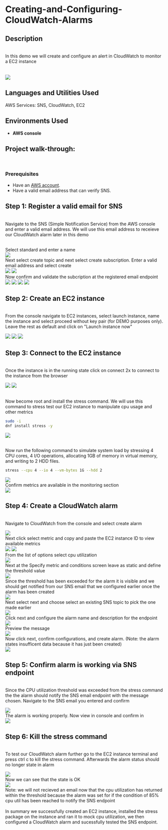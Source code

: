 # Creating-and-Configuring-CloudWatch-Alarms 
<h2>Description</h2>
<br/> In this demo we will create and configure an alert in CloudWatch to monitor a EC2 instance 
<br />
<br/> <br/>
<img src="https://github.com/user-attachments/assets/2268ab00-acdb-457f-9edc-986dcac9a89e"/>


<h2>Languages and Utilities Used</h2>

AWS Services: SNS, CloudWatch, EC2 

<h2>Environments Used </h2>

- <b>AWS console </b>

<h2>Project walk-through:</h2>
<br/>
<p align="center">


### **Prerequisites**  
- Have an [AWS account](https://aws.amazon.com/console/).   
- Have a valid email address that can verify SNS.



## Step 1: Register a valid email for SNS

<br/> Navigate to the SNS (Simple Notification Service) from the AWS console and enter a valid email address. We will use this email address to receieve our CloudWatch alarm later in this demo <br/> 

<br/> Select standard and enter a name <br/>
<img src="https://github.com/user-attachments/assets/7aaf3fe9-cd97-4a96-b158-19d547abfe42"/>
<br/> Next select create topic and next select create subscription. Enter a valid email address and select create <br/>
<img src="https://github.com/user-attachments/assets/9c49ee83-c3ef-4c01-b94c-0cabec572926"/>
<img src="https://github.com/user-attachments/assets/2f7f69bd-97ac-4ea2-b451-daafbc901c5d"/>
<br/> Now confirm and validate the subcription at the registered email endpoint <br/>
<img src="https://github.com/user-attachments/assets/cd692806-c1d7-466b-89b9-b78d8abcab6c"/>
<img src="https://github.com/user-attachments/assets/edd0a2f5-63ea-4ff7-8b61-d0aadbd61864"/>
<img src="https://github.com/user-attachments/assets/60648dfb-6873-4ce0-a1a4-12a23b0505d7"/>
<img src="https://github.com/user-attachments/assets/5405802b-3ea5-40f6-a944-212c18d09491"/>

 ##  Step 2: Create an EC2 instance

<br/> From the console navigate to EC2 instances, select launch instance, name the instance and select proceed without key pair (for DEMO purposes only). Leave the rest as default and click on "Launch instance now" <br/>

<img src="https://github.com/user-attachments/assets/30d79de1-a760-4e4b-9837-027e55357864"/>
<img src="https://github.com/user-attachments/assets/9924475c-a8b5-462e-bada-232fd7a5036f"/>
<img src="https://github.com/user-attachments/assets/637afb5f-19de-49af-9667-89d2bc1b6815"/>


## Step 3: Connect to the EC2 instance 

<br/> Once the instance is in the running state click on connect 2x to connect to the instance from the browser <br/>

<img src="https://github.com/user-attachments/assets/c2734f95-913c-4fd4-8be8-1b541dbd7d00"/>
<img src="https://github.com/user-attachments/assets/36a75324-51e9-415a-98de-4440b307daa6"/>

<br/> Now become root and install the stress command. We will use this command to stress test our EC2 instance to manipulate cpu usage and other metrics <br/>

```Bash
sudo -i
dnf install stress -y
```

<img src="https://github.com/user-attachments/assets/15b811d8-2ef5-41d3-9eaf-df1847364d89"/>

<br/> Now run the following command to simulate system load by stressing 4 CPU cores, 4 I/O operations, allocating 1GB of memory in virtual memory, and writing to 2 HDD files. <br/>

```Bash
stress --cpu 4 --io 4 --vm-bytes 1G --hdd 2
```

<img src="https://github.com/user-attachments/assets/87aa3c1b-d07e-41ab-a35c-55bb4ad2d9b4"/>
<br/> Confirm metrics are available in the monitoring section <br/>
<img src="https://github.com/user-attachments/assets/578d92dc-fa60-4b86-9cbf-023e8f5d7f47"/>

## Step 4: Create a CloudWatch alarm

<br/> Navigate to CloudWatch from the console and select create alarm <br/>

<img src="https://github.com/user-attachments/assets/d7a77102-5fad-4e2b-b732-41b233ec7475"/>
<br/> Next click select metric and copy and paste the EC2 instance ID to view available metrics <br/>
<img src="https://github.com/user-attachments/assets/1a023c57-9606-43ef-9c96-2dd26237ac5d"/>
<img src="https://github.com/user-attachments/assets/87468378-20a9-4188-8162-17df1886b165"/>
<br/> From the list of options select cpu utilization <br/>
<img src="https://github.com/user-attachments/assets/5089c4aa-5e01-4d87-8de2-cda403979609"/>
<br/> Next at the Specify metric and conditions screen leave as static and define the threshold value <br/>

<img src="https://github.com/user-attachments/assets/9673ffe4-abe9-4190-a1eb-64d6c4081682"/>
<br/> Since the threshold has been exceeded for the alarm it is visible and we should get notified from our SNS email that we configured earlier once the alarm has been created <br/>
<img src="https://github.com/user-attachments/assets/802c1248-33b8-4f5f-baa6-45e5bea1c69c"/>
<br/> Next select next and choose select an existing SNS topic to pick the one made earlier <br/>
<img src="https://github.com/user-attachments/assets/a608b7d3-be0d-4331-8af6-019818a21d8e"/>
<br/> Click next and configure the alarm name and description for the endpoint <br/> 
<img src="https://github.com/user-attachments/assets/67bf777f-3ffa-4dfe-9c65-f4515f93c9a8"/>
<br/> Preview the message <br/>
<img src="https://github.com/user-attachments/assets/0bfe86cc-5aaf-4148-a0e1-291c0a809ea7"/>
<br/> Now click next, confirm configurations, and create alarm. (Note: the alarm states insufficent data because it has just been created) <br/>
<img src="https://github.com/user-attachments/assets/c26818cf-ac26-4105-8ed8-c9da82645f35"/>

## Step 5: Confirm alarm is working via SNS endpoint

<br/> Since the CPU utilization threshold was exceeded from the stress command the the alarm should notify the SNS email endpoint with the message chosen. Navigate to the SNS email you entered and confirm <br/>

<img src="https://github.com/user-attachments/assets/bf6e63de-9002-4d7a-86db-85bf2990adc1"/>
<br/> The alarm is working properly. Now view in console and confirm in <br/>
<img src="https://github.com/user-attachments/assets/444436de-95b4-44df-b7de-b33673370798"/>


## Step 6: Kill the stress command 

<br/> To test our CloudWatch alarm further go to the EC2 instance terminal and press ctrl c to kill the stress command. Afterwards the alarm status should no longer state in alarm  <br/>

<img src="https://github.com/user-attachments/assets/309a0c49-7605-4803-9152-e8fbef4b32ac"/>
<br/> Now we can see that the state is OK <br/>
<img src="https://github.com/user-attachments/assets/80c7f6e8-81ce-4a11-a772-9038b0c96fd4"/>
<br/> Note: we will not recieved an email now that the cpu utilization has returned within the threshold because the alarm was set for if the condition of 85% cpu util has been reached to notify the SNS endpoint <br/>
<br/> In summary we successfully created an EC2 instance, installed the stress package on the instance and ran it to mock cpu utilization, we then configured a CloudWatch alarm and sucessfully tested the SNS endpoint. <br/> 

